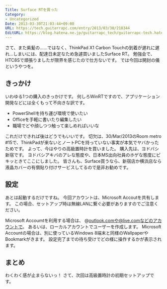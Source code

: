 ```yaml
---
Title: Surface RTを買った
Category:
- Uncategorized
Date: 2013-03-30T21:03:44+09:00
URL: https://tech.guitarrapc.com/entry/2013/03/30/210344
EditURL: https://blog.hatena.ne.jp/guitarrapc_tech/guitarrapc-tech.hatenablog.com/atom/entry/6802418398340424026
---
```


<!--
Date: 2013-03-30T21:03:44+09:00
URL: https://tech.guitarrapc.com/entry/2013/03/30/210344
-->

さて、また紫髪の……ではなく、ThinkPad X1 Carbon Touchの到着が遅れに遅れ…しまいには、配達日未定なため急遽買いましたSurface RT。
勉強会で、HTC8Sで頑張りましたが限界を感じたので仕方ないです。 では今回は開封の儀というやつを。

## きっかけ

いわゆる1つの購入のきっかけです。 何しろWinRTですので、アプリケーション開発などには全くもって不向きな訳です。

- PowerShellを持ち運び環境で使いたい
- Officeを手軽に書いたり編集したい
- 職場でどや顔しつつ触って楽しめればいいな


これだけできれば後はどうでもいいです。 切欠は、30/Mar/2013のRoom metro #15で、ThinkPadが来ないとノートPCを持っていない事実が本気でヤバかったためです。 よって、今はやりの高級置時計を買いました。 購入先は、ヨドバシ新宿です。 ヨドバシアキバのアレな態度や、日本MS出向社員のホゲな態度にピキッときてここにしました。 皆さんも、Surface買うなら、新宿店か横浜店なら液晶カバーの有償貼り付けサービスしてるので是非お勧めです。

## 設定

あとは起動するだけですね。 今回アカウントは、Microsoft Accoutを共有します。 この場合、セットアップ時は無線LANに繋ぐ必要がありますのでご注意ください。

Microsoft Accoumtを利用する場合は、 @outlook.comや@live.comなどのアカウントで。 あるいは、ローカルアカウントでユーザーを作成します。
Microsoft Accountの場合は、別に使っているWindows 8端末と同様のWallpaperやBookmarkがきます。
設定完了までの待ち受けでどの様に操作するかが表示されます。

## まとめ
わくわく感が止まらないっ！ さて、次回は高級置時計の初期セットアップです。
